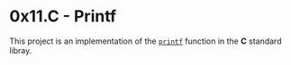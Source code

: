 # 0x11.C - Printf

This project is an implementation of the [`printf`](https://www.tutorialspoint.com/c_standard_library/c_function_printf.htm) function in the __C__ standard libray.
